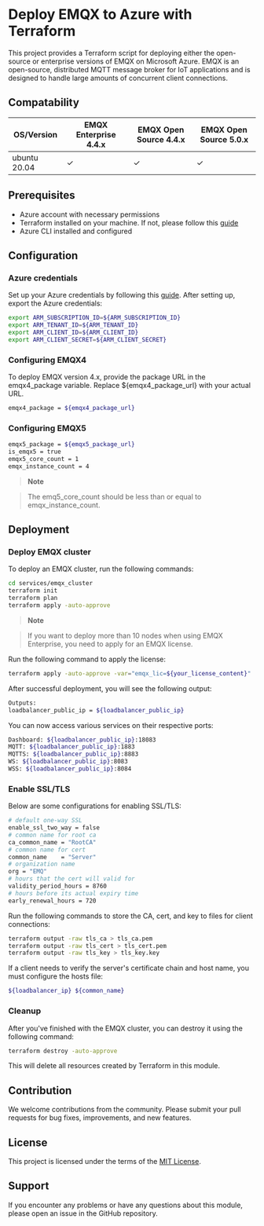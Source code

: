 # Deploy EMQX to Azure with Terraform

This project provides a Terraform script for deploying either the open-source or enterprise versions of EMQX on Microsoft Azure. EMQX is an open-source, distributed MQTT message broker for IoT applications and is designed to handle large amounts of concurrent client connections.


## Compatability

|   OS/Version | EMQX Enterprise 4.4.x | EMQX Open Source 4.4.x | EMQX Open Source 5.0.x |
|--------------|-----------------------|------------------------|------------------------|
| ubuntu 20.04 | ✓                     | ✓                      | ✓                      |


## Prerequisites

- Azure account with necessary permissions
- Terraform installed on your machine. If not, please follow this [guide](https://learn.hashicorp.com/tutorials/terraform/install-cli)
- Azure CLI installed and configured

## Configuration

### Azure credentials

Set up your Azure credentials by following this [guide](https://registry.terraform.io/providers/hashicorp/azurerm/latest/docs/guides/service_principal_client_secret). After setting up, export the Azure credentials:

```bash
export ARM_SUBSCRIPTION_ID=${ARM_SUBSCRIPTION_ID}
export ARM_TENANT_ID=${ARM_TENANT_ID}
export ARM_CLIENT_ID=${ARM_CLIENT_ID}
export ARM_CLIENT_SECRET=${ARM_CLIENT_SECRET}
```

### Configuring EMQX4

To deploy EMQX version 4.x, provide the package URL in the emqx4_package variable. Replace ${emqx4_package_url} with your actual URL.

```bash
emqx4_package = ${emqx4_package_url}
```

### Configuring EMQX5

```bash
emqx5_package = ${emqx5_package_url}
is_emqx5 = true
emqx5_core_count = 1
emqx_instance_count = 4
```

> **Note**

> The emq5_core_count should be less than or equal to emqx_instance_count. 


## Deployment

### Deploy EMQX cluster

To deploy an EMQX cluster, run the following commands:

```bash
cd services/emqx_cluster
terraform init
terraform plan
terraform apply -auto-approve
```

> **Note**

> If you want to deploy more than 10 nodes when using EMQX Enterprise, you need to apply for an EMQX license. 

Run the following command to apply the license:

``` bash
terraform apply -auto-approve -var="emqx_lic=${your_license_content}"
```

After successful deployment, you will see the following output:

```bash
Outputs:
loadbalancer_public_ip = ${loadbalancer_public_ip}
```

You can now access various services on their respective ports:

```bash
Dashboard: ${loadbalancer_public_ip}:18083
MQTT: ${loadbalancer_public_ip}:1883
MQTTS: ${loadbalancer_public_ip}:8883
WS: ${loadbalancer_public_ip}:8083
WSS: ${loadbalancer_public_ip}:8084
```

### Enable SSL/TLS

Below are some configurations for enabling SSL/TLS:


```bash
# default one-way SSL
enable_ssl_two_way = false
# common name for root ca
ca_common_name = "RootCA"
# common name for cert
common_name    = "Server"
# organization name
org = "EMQ"
# hours that the cert will valid for
validity_period_hours = 8760
# hours before its actual expiry time
early_renewal_hours = 720
```

Run the following commands to store the CA, cert, and key to files for client connections:


``` bash
terraform output -raw tls_ca > tls_ca.pem
terraform output -raw tls_cert > tls_cert.pem
terraform output -raw tls_key > tls_key.key
```

If a client needs to verify the server's certificate chain and host name, you must configure the hosts file:

``` bash
${loadbalancer_ip} ${common_name}
```

### Cleanup

After you've finished with the EMQX cluster, you can destroy it using the following command:


```bash
terraform destroy -auto-approve
```

This will delete all resources created by Terraform in this module.

## Contribution

We welcome contributions from the community. Please submit your pull requests for bug fixes, improvements, and new features.

## License

This project is licensed under the terms of the [MIT License](https://github.com/emqx/deploy-emqx-to-azure-with-terraform/blob/main/LICENSE).

## Support

If you encounter any problems or have any questions about this module, please open an issue in the GitHub repository.


